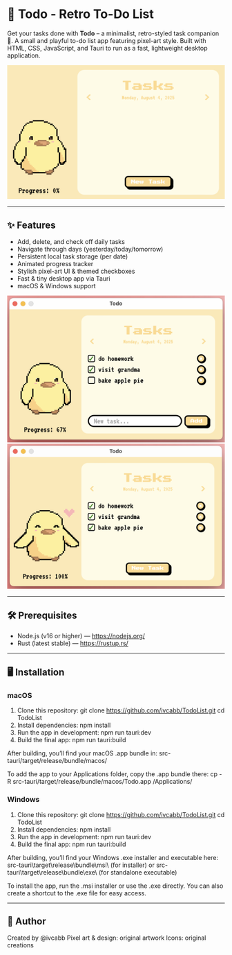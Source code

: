 # 🎯 Todo - Retro To-Do List

Get your tasks done with **Todo** – a minimalist, retro-styled task companion 🐤. A small and playful to-do list app featuring pixel-art style. Built with HTML, CSS, JavaScript, and Tauri to run as a fast, lightweight desktop application.

![alt text](screenshots/demo.png)

---

## ✨ Features

- Add, delete, and check off daily tasks
- Navigate through days (yesterday/today/tomorrow)
- Persistent local task storage (per date)
- Animated progress tracker
- Stylish pixel-art UI & themed checkboxes
- Fast & tiny desktop app via Tauri
- macOS & Windows support

![alt text](screenshots/demo2.png) ![alt text](screenshots/demo3.png)

---

## 🛠️ Prerequisites

- Node.js (v16 or higher) — https://nodejs.org/
- Rust (latest stable) — https://rustup.rs/

---

## 🖥️ Installation

### macOS

1. Clone this repository:
   git clone https://github.com/ivcabb/TodoList.git
   cd TodoList
2.	Install dependencies:
    npm install
3.	Run the app in development:
    npm run tauri:dev
4.	Build the final app:
    npm run tauri:build

After building, you’ll find your macOS .app bundle in: 
    src-tauri/target/release/bundle/macos/
    
To add the app to your Applications folder, copy the .app bundle there:
    cp -R src-tauri/target/release/bundle/macos/Todo.app /Applications/ 

### Windows

1. Clone this repository:
   git clone https://github.com/ivcabb/TodoList.git
   cd TodoList
2.	Install dependencies:
    npm install
3.	Run the app in development:
    npm run tauri:dev
4.	Build the final app:
    npm run tauri:build

After building, you’ll find your Windows .exe installer and executable here:
src-tauri\target\release\bundle\msi\ (for installer) or
src-tauri\target\release\bundle\exe\ (for standalone executable)

To install the app, run the .msi installer or use the .exe directly.
You can also create a shortcut to the .exe file for easy access.

---

## 👤 Author

Created by @ivcabb
Pixel art & design: original artwork
Icons: original creations
